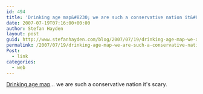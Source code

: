 ```yaml
---
id: 494
title: 'Drinking age map&#8230; we are such a conservative nation it&#8217;s scary.'
date: 2007-07-19T07:16:00+00:00
author: Stefan Hayden
layout: post
guid: http://www.stefanhayden.com/blog/2007/07/19/drinking-age-map-we-are-such-a-conservative-nation-its-scary/
permalink: /2007/07/19/drinking-age-map-we-are-such-a-conservative-nation-its-scary/
Post:
  - link
categories:
  - web
---
```

<a href="http://widerangle.tumblr.com/post/6123056">Drinking age map</a>... we are such a conservative nation it's scary.